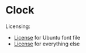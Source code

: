 # Clock

Licensing:

* [License](data/ubuntu-font-licence-1.0.txt) for Ubuntu font file
* [License](../LICENSE) for everything else
